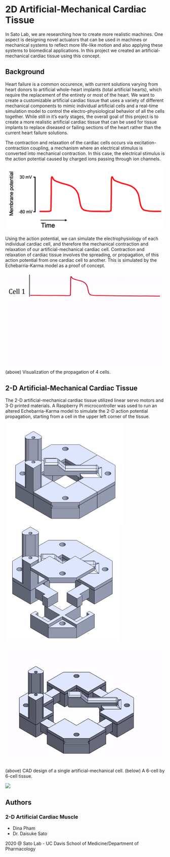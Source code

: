 # 2D Artificial-Mechanical Cardiac Tissue
In Sato Lab, we are researching how to create more realistic machines. One aspect is designing novel actuators that can be used in machines or mechanical systems to reflect more life-like motion and also applying these systems to biomedical applications. In this project we created an artificial-mechanical cardiac tissue using this concept.

## Background
Heart failure is a common occurence, with current solutions varying from heart donors to artificial whole-heart implants (total artificial hearts), which require the replacement of the entirety or most of the heart. We want to create a customizable artificial cardiac tissue that uses a variety of different mechanical components to mimic individual artificial cells and a real-time simulation model to control the electro-physiological behavior of all the cells together. While still in it’s early stages, the overall goal of this project is to create a more realistic artificial cardiac tissue that can be used for tissue implants to replace diseased or failing sections of the heart rather than the current heart failure solutions.

The contraction and relaxation of the cardiac cells occurs via excitation-contraction coupling, a mechanism where an electrical stimulus is converted into mechanical contraction. In this case, the electrical stimulus is the action potential caused by charged ions passing through ion channels. 

<img src="https://github.com/dinalehienpham/2DArtificialMechanicalCardiacTissue/blob/main/images/actionpotential.png">

Using the action potential, we can simulate the electrophysiology of each individual cardiac cell, and therefore the mechanical contraction and relaxation of our artificial-mechanical cardiac cell. Contraction and relaxation of cardiac tissue involves the spreading, or propagation, of this action potential from one cardiac cell to another. This is simulated by the Echebarria-Karma model as a proof of concept.

<img src="https://github.com/dinalehienpham/2DArtificialMechanicalCardiacTissue/blob/main/images/actionpotentialpropagation.gif">
(above) Visualization of the propagation of 4 cells.

## 2-D Artificial-Mechanical Cardiac Tissue
The 2-D artificial-mechanical cardiac tissue utilized linear servo motors and 3-D printed materials. A Raspberry Pi microcontroller was used to run an altered Echebarria-Karma model to simulate the 2-D action potential propagation, starting from a cell in the upper left corner of the tissue.

<img src="https://github.com/dinalehienpham/2DArtificialMechanicalCardiacTissue/blob/main/images/CAD.JPG" width="373" height="316"/> <img src="https://github.com/dinalehienpham/2DArtificialMechanicalCardiacTissue/blob/main/images/CADexploded.JPG" width="363" height="368"/>

<img src="https://github.com/dinalehienpham/2DArtificialMechanicalCardiacTissue/blob/main/images/CADmove.gif">

(above) CAD design of a single artificial-mechanical cell. (below) A 6-cell by 6-cell tissue.

<img src="https://github.com/dinalehienpham/2DArtificialMechanicalCardiacTissue/blob/main/images/6x6cells.gif">

## Authors
### 2-D Artificial Cardiac Muscle
* Dina Pham
* Dr. Daisuke Sato

2020 @ Sato Lab - UC Davis School of Medicine/Department of Pharmacology
